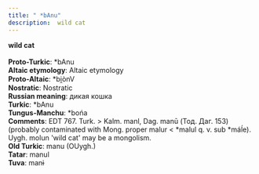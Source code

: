 ```yaml
---
title: " *bAnu"
description:  wild cat
---
```

<p data-pagefind-weight="0.5">
<strong> wild cat</strong><br><br>
<strong>Proto-Turkic</strong>:  *bAnu<br>
<strong>Altaic etymology</strong>:  Altaic etymology<br>
<strong> Proto-Altaic</strong>:  *bi̯ònV<br>
<strong>Nostratic</strong>:  Nostratic<br>
<strong>Russian meaning</strong>:  дикая кошка<br>
<strong>Turkic</strong>:  *bAnu<br>
<strong>Tungus-Manchu</strong>:  *bońa<br>
<strong>Comments</strong>:  EDT 767. Turk. > Kalm. manl, Dag. manū (Тод. Даг. 153) (probably contaminated with Mong. proper malur < *malul q. v. sub *máĺe). Uygh. molun 'wild cat' may be a mongolism.<br>
<strong>Old Turkic</strong>:  manu (OUygh.)<br>
<strong>Tatar</strong>:  manul<br>
<strong>Tuva</strong>:  manɨ<br>

</p>
